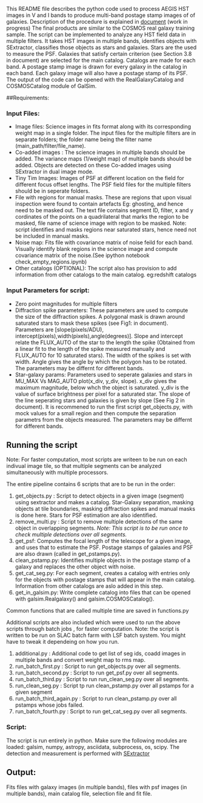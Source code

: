 This README file describes the python code used to process AEGIS HST images in V and I bands to produce multi-band postage stamp images of of galaxies. Description of the procedure is explained in [document](https://www.overleaf.com/read/krbzsccfdbpm) (work in progress)
The final products are similar to the COSMOS real galaxy training sample.
The script can be implemented to analyze any HST field data in multiple filters. It takes HST images in multiple bands, identifies objects with SExtractor, classifies those objects as stars and galaxies. Stars are the used to measure the PSF. Galaxies that satisfy certain criterion (see Section 3.8 in document) are selected for the main catalog. Catalogs are made for each band. A postage stamp image is drawn for every galaxy in the catalog in each band. Each galaxy image will also have a postage stamp of its PSF. The output of the code can be opened with the RealGalaxyCatalog and COSMOSCatalog module of GalSim.

##Requirements:
### Input Files:
* Image files: Science images in fits format along with its corresponding weight map in a single folder. The input files for the multiple filters are in separate folders; the folder name being the filter name (main_path/filter/file_name).
* Co-added images : The science images in multiple bands should be added. The variance maps (1/weight map) of multiple bands should be added. Objects are detected on these Co-added images using SExtractor in dual image mode.  
* Tiny Tim Images: Images of PSF at different location on the field for different focus offset lengths. The PSF field files for the multiple filters should be in  seperate folders.
* File with regions for manual masks. These are regions that upon visual inspection were found to contain artefacts Eg: ghosting, and hence need to be masked out. The text file contains segment ID, filter, x and y cordinates of the points on a quadrilateral that marks the region to be masked, file name of science image with region to be masked. Note: script identifies and masks regions near saturated stars, hence need not be included in manual masks.
* Noise map: Fits file with covariance matrix of noise feild for each band. Visually identify blank regions in the science image and compute covariance matrix of the noise.(See ipython notebook check_empty_regions.ipynb)
* Other catalogs (OPTIONAL): The script also has provision to add information from other catalogs to the main catalog. eg:redshift catalogs

### Input Parameters for script:
* Zero point magnitudes for multiple filters
* Diffraction spike parameters: These parameters are used to compute the size of the diffraction spikes. A polygonal mask is drawn around saturated stars to mask these spikes (see Fig1: in document).  Parameters are [slope(pixels/ADU), intercept(pixels),width(pixels),angle(degrees)]. Slope and intercept relate the FLUX_AUTO of the star to the length the spike (Obtained from a linear fit to the length of the spike measured manually and FLUX_AUTO for 10 saturated stars). The width of the spikes is set with width. Angle gives the angle by which the polygon has to be rotated. The parameters may be differnt for different bands. 
* Star-galaxy params: Parameters used to seperate galaxies and stars in MU_MAX Vs MAG_AUTO plot(x_div, y_div, slope). x_div gives the maximum magnitude, below whch the object is saturated. y_div is the value of surface brightness per pixel for a saturated star. The slope of the line seperating stars and galaxies is given by slope (See Fig 2 in document). It is recommened to run the first script get_objects.py, with mock values for a small region and then compute the separation parametrs from the objects measured. The parameters may be differnt for different bands. 

## Running the script
Note: For faster computation, most scripts are writeen to be run on each indivual image tile, so that multiple segments can be analyzed simultaneously with multiple processors.

The entire pipeline contains 6 scripts that are to be run in the order:

1. get_objects.py : Script to detect objects in a given image (segment) using sextractor and makes a catalog. Star-Galaxy separation, masking objects at tile boundaries, masking diffraction spikes and manual masks is done here. Stars for PSF estimation are also identified. 
2. remove_multi.py : Script to remove multiple detections of the same object in overlapping segments. *Note: This script is to be run once to check multiple detections over all segments.*
3. get_psf: Computes the focal length of the telescope for a given image, and uses that to estimate the PSF. Postage stamps of galaxies and PSF  are also drawn (called in get_pstamps.py).
4. clean_pstamp.py: Identifies multiple objects in the postage stamp of a galaxy and replaces the other object with noise.  
5. get_cat_seg.py: For each segment, creates a catalog with entries only for the objects with postage stamps that will appear in the main catalog. Information from other catalogs are aslo added in this step.
6. get_in_galsim.py: Write complete catalog into files that can be opened with galsim.Realgalaxy() and galsim.COSMOSCatalog().

Common functions that are called multiple time are saved in functions.py

 Additional scripts are also included which were used to run the above scripts through batch jobs , for faster computation. Note: the script is written to be run on SLAC batch farm with LSF batch system. You might have to tweak it dependeing on how you run.

 1. additional.py : Additional code to get list of seg ids, coadd images in multiple bands and convert weight map to rms map.
 2. run_batch_first.py : Script to run get_objects.py over all segments.
 3. run_batch_second.py : Script to run get_psf.py over all segments.
 4. run_batch_third.py : Script to run run_clean_seg.py  over all segments.
 5. run_clean_seg.py : Script tp run clean_pstamp.py over all pstamps for a given segment
 6. run_batch_third_again.py : Script to run clean_pstamp.py over all pstamps whose jobs failed.
 7. run_batch_fourth.py : Script to run get_cat_seg.py  over all segments.


### Script: 
The script is run entirely in python. Make sure the following modules are loaded:
galsim, numpy, astropy, asciidata, subprocess, os, scipy.
The detection and measurement is performed with [SExtractor](http://www.astromatic.net/software/sextractor)

## Output:
Fits files with galaxy images (in multiple bands), files with psf images (in 
multiple bands), main catalog file, selection file and fit file.
